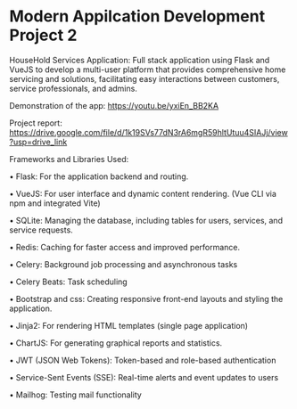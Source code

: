 # Modern Appilcation Development Project 2
HouseHold Services Application:
Full stack application using Flask and VueJS to develop a multi-user platform that provides comprehensive home servicing and solutions,
facilitating easy interactions between customers, service professionals, and admins.

Demonstration of the app: https://youtu.be/yxiEn_BB2KA

Project report: https://drive.google.com/file/d/1k19SVs77dN3rA6mgR59hltUtuu4SIAJj/view?usp=drive_link

Frameworks and Libraries Used:

• Flask: For the application backend and routing.

• VueJS: For user interface and dynamic content rendering. (Vue CLI via npm and integrated Vite)

• SQLite: Managing the database, including tables for users, services, and service requests.

• Redis: Caching for faster access and improved performance.

• Celery: Background job processing and asynchronous tasks

• Celery Beats: Task scheduling

• Bootstrap and css: Creating responsive front-end layouts and styling the application.

• Jinja2: For rendering HTML templates (single page application)

• ChartJS: For generating graphical reports and statistics.

• JWT (JSON Web Tokens): Token-based and role-based authentication

• Service-Sent Events (SSE): Real-time alerts and event updates to users

• Mailhog: Testing mail functionality
